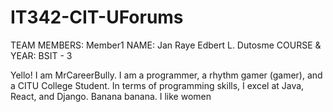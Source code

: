 # IT342-CIT-UForums

TEAM MEMBERS:
Member1
NAME: Jan Raye Edbert L. Dutosme
COURSE & YEAR: BSIT - 3

Yello! I am MrCareerBully. I am a programmer, a rhythm gamer (gamer), and a CITU College Student. In terms of programming skills, I excel at Java, React, and Django.
Banana banana. I like women